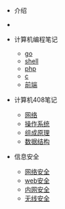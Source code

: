 <!-- docs/_sidebar.md -->
- 介绍
- [](docsify/learn/README.md "Think About AI")

- 计算机编程笔记
  - [go](计算机编程/go/)
  - [shell](计算机编程/shell/)
  - [php](ebook/01_ES6/)
  - [c](linux/)
  - [前端](linux/)

- 计算机408笔记
  -  [网络](网络/)
  - [操作系统](操作系统/)
  - [组成原理](组成原理/)
  - [数据结构](数据结构/)
  
- 信息安全
  -  [网络安全](网络安全/)
  -  [web安全](web安全/)
  - [内网安全](内网安全/)
  - [无线安全](无线安全/)

